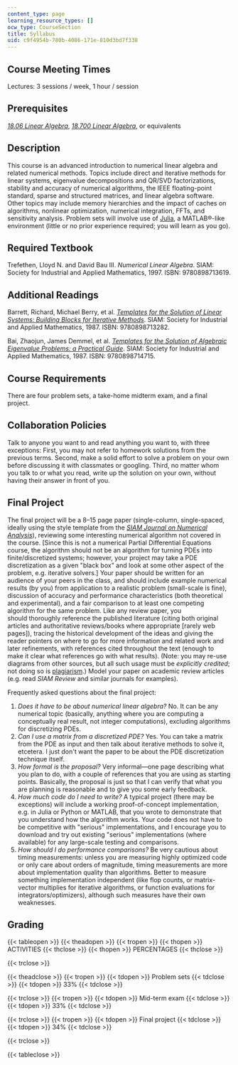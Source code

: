 ```yaml
---
content_type: page
learning_resource_types: []
ocw_type: CourseSection
title: Syllabus
uid: c9f4954b-780b-4086-171e-810d3bd7f338
---
```


Course Meeting Times
--------------------

Lectures: 3 sessions / week, 1 hour / session

Prerequisites
-------------

[_18.06 Linear Algebra_](/courses/18-06sc-linear-algebra-fall-2011), [_18.700 Linear Algebra_](/courses/18-700-linear-algebra-fall-2013), or equivalents

Description
-----------

This course is an advanced introduction to numerical linear algebra and related numerical methods. Topics include direct and iterative methods for linear systems, eigenvalue decompositions and QR/SVD factorizations, stability and accuracy of numerical algorithms, the IEEE floating-point standard, sparse and structured matrices, and linear algebra software. Other topics may include memory hierarchies and the impact of caches on algorithms, nonlinear optimization, numerical integration, FFTs, and sensitivity analysis. Problem sets will involve use of [Julia](https://julialang.org/), a MATLAB®-like environment (little or no prior experience required; you will learn as you go).

Required Textbook
-----------------

Trefethen, Lloyd N. and David Bau III. _Numerical Linear Algebra_. SIAM: Society for Industrial and Applied Mathematics, 1997. ISBN: 9780898713619.

Additional Readings
-------------------

Barrett, Richard, Michael Berry, et al. [_Templates for the Solution of Linear Systems: Building Blocks for Iterative Methods_](http://www.netlib.org/linalg/html_templates/Templates.html). SIAM: Society for Industrial and Applied Mathematics, 1987. ISBN: 9780898713282.

Bai, Zhaojun, James Demmel, et al. [_Templates for the Solution of Algebraic Eigenvalue Problems: a Practical Guide_](http://www.cs.utk.edu/~dongarra/etemplates/index.html). SIAM: Society for Industrial and Applied Mathematics, 1987. ISBN: 9780898714715.

Course Requirements
-------------------

There are four problem sets, a take-home midterm exam, and a final project.

Collaboration Policies
----------------------

Talk to anyone you want to and read anything you want to, with three exceptions: First, you may not refer to homework solutions from the previous terms. Second, make a solid effort to solve a problem on your own before discussing it with classmates or googling. Third, no matter whom you talk to or what you read, write up the solution on your own, without having their answer in front of you.

Final Project
-------------

The final project will be a 8–15 page paper (single-column, single-spaced, ideally using the style template from the [_SIAM Journal on Numerical Analysis_](https://www.siam.org/Publications/Journals/About-SIAM-Journals/Information-for-Authors)), reviewing some interesting numerical algorithm not covered in the course. \[Since this is not a numerical Partial Differential Equations course, the algorithm should not be an algorithm for turning PDEs into finite/discretized systems; however, your project may take a PDE discretization as a given "black box" and look at some other aspect of the problem, e.g. iterative solvers.\] Your paper should be written for an audience of your peers in the class, and should include example numerical results (by you) from application to a realistic problem (small-scale is fine), discussion of accuracy and performance characteristics (both theoretical and experimental), and a fair comparison to at least one competing algorithm for the same problem. Like any review paper, you should thoroughly reference the published literature (citing both original articles and authoritative reviews/books where appropriate \[rarely web pages\]), tracing the historical development of the ideas and giving the reader pointers on where to go for more information and related work and later refinements, with references cited throughout the text (enough to make it clear what references go with what results). (Note: you may re-use diagrams from other sources, but all such usage must be _explicitly credited_; not doing so is [plagiarism](http://writing.mit.edu/wcc/avoidingplagiarism).) Model your paper on academic review articles (e.g. read _SIAM Review_ and similar journals for examples).

Frequently asked questions about the final project:

1.  _Does it have to be about numerical linear algebra?_ No. It can be any numerical topic (basically, anything where you are computing a conceptually real result, not integer computations), excluding algorithms for discretizing PDEs.
2.  _Can I use a matrix from a discretized PDE?_ Yes. You can take a matrix from the PDE as input and then talk about iterative methods to solve it, etcetera. I just don't want the paper to be about the PDE discretization technique itself.
3.  _How formal is the proposal?_ Very informal—one page describing what you plan to do, with a couple of references that you are using as starting points. Basically, the proposal is just so that I can verify that what you are planning is reasonable and to give you some early feedback.
4.  _How much code do I need to write?_ A typical project (there may be exceptions) will include a working proof-of-concept implementation, e.g. in Julia or Python or MATLAB, that you wrote to demonstrate that you understand how the algorithm works. Your code does not have to be competitive with "serious" implementations, and I encourage you to download and try out existing "serious" implementations (where available) for any large-scale testing and comparisons.
5.  _How should I do performance comparisons?_ Be very cautious about timing measurements: unless you are measuring highly optimized code or only care about orders of magnitude, timing measurements are more about implementation quality than algorithms. Better to measure something implementation independent (like flop counts, or matrix-vector multiplies for iterative algorithms, or function evaluations for integrators/optimizers), although such measures have their own weaknesses.

Grading
-------

{{< tableopen >}}
{{< theadopen >}}
{{< tropen >}}
{{< thopen >}}
ACTIVITIES
{{< thclose >}}
{{< thopen >}}
PERCENTAGES
{{< thclose >}}

{{< trclose >}}

{{< theadclose >}}
{{< tropen >}}
{{< tdopen >}}
Problem sets
{{< tdclose >}}
{{< tdopen >}}
33%
{{< tdclose >}}

{{< trclose >}}
{{< tropen >}}
{{< tdopen >}}
Mid-term exam
{{< tdclose >}}
{{< tdopen >}}
33%
{{< tdclose >}}

{{< trclose >}}
{{< tropen >}}
{{< tdopen >}}
Final project
{{< tdclose >}}
{{< tdopen >}}
34%
{{< tdclose >}}

{{< trclose >}}

{{< tableclose >}}